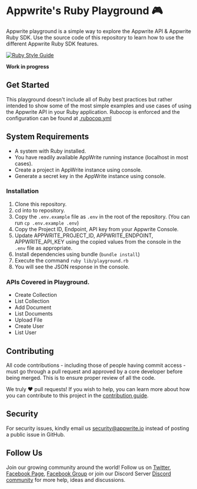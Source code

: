 # Appwrite's Ruby Playground 🎮

Appwrite playground is a simple way to explore the Appwrite API & Appwrite Ruby SDK. Use the source code of this repository to learn how to use the different Appwrite Ruby SDK features.

[![Ruby Style Guide](https://img.shields.io/badge/code_style-community-brightgreen.svg)](https://rubystyle.guide)

**Work in progress**

## Get Started

This playground doesn't include all of Ruby best practices but rather intended to show some of the most simple examples and use cases of using the Appwrite API in your Ruby application. Rubocop is enforced and the configuration can be found at [.rubocop.yml](.rubocop.yml)

## System Requirements 
* A system with Ruby installed.
* You have readily available AppWrite running instance (localhost in most cases).
* Create a project in AppWrite instance using console.
* Generate a secret key in the AppWrite instance using console.

### Installation
1. Clone this repository.
2. cd into to repository.
3. Copy the `.env.example` file as `.env` in the root of the repository. (You can run `cp .env.example .env`)
4. Copy the Project ID, Endpoint, API key from your Appwrite Console.
4. Update APPWRITE_PROJECT_ID, APPWRITE_ENDPOINT, APPWRITE_API_KEY using the copied values from the console in the `.env` file as appropriate. 
5. Install dependencies using bundle (`bundle install`)
5. Execute the command `ruby lib/playground.rb`
6. You will see the JSON response in the console.

### APIs Covered in Playground.
* Create Collection
* List Collection
* Add Document
* List Documents
* Upload File
* Create User
* List User

## Contributing

All code contributions - including those of people having commit access - must go through a pull request and approved by a core developer before being merged. This is to ensure proper review of all the code.

We truly ❤️ pull requests! If you wish to help, you can learn more about how you can contribute to this project in the [contribution guide](https://github.com/appwrite/appwrite/blob/master/CONTRIBUTING.md).

## Security

For security issues, kindly email us [security@appwrite.io](mailto:security@appwrite.io) instead of posting a public issue in GitHub.

## Follow Us

Join our growing community around the world! Follow us on [Twitter](https://twitter.com/appwrite_io), [Facebook Page](https://www.facebook.com/appwrite.io), [Facebook Group](https://www.facebook.com/groups/appwrite.developers/) or join our Discord Server [Discord community](https://discord.gg/GSeTUeA) for more help, ideas and discussions.  
